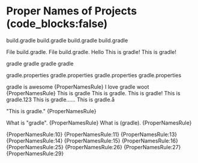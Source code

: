 # Proper Names of Projects (code_blocks:false)

build.gradle
 build.gradle
build.gradle 
 build.gradle 

File build.gradle.
File build.gradle. Hello
This is gradle!
This is gradle! 

gradle
 gradle
gradle 
 gradle 

gradle.properties
 gradle.properties
gradle.properties 
 gradle.properties 

gradle is awesome {ProperNamesRule}
I love gradle woot {ProperNamesRule}
This is gradle
This is gradle.
This is gradle!
This is gradle.123
This is gradle......
This is gradle.å

"This is gradle." {ProperNamesRule}

What is "gradle". {ProperNamesRule}
What is (gradle). {ProperNamesRule}

{ProperNamesRule:10} {ProperNamesRule:11}
{ProperNamesRule:13} {ProperNamesRule:14} {ProperNamesRule:15}
{ProperNamesRule:16} {ProperNamesRule:25} {ProperNamesRule:26}
{ProperNamesRule:27} {ProperNamesRule:29}
